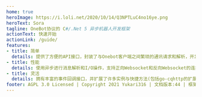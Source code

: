 ```yaml
---
home: true
heroImage: https://i.loli.net/2020/10/14/Q3NPTLuC4no16ye.png
heroText: Sora
tagline: OneBot协议的 C#/.Net 5 异步机器人开发框架
actionText: 快速开始
actionLink: /guide/
features:
- title: 简单
  details: 提供了方便的API接口，封装了与Onebot客户端之间繁琐的通讯请求和解析，开发者无需关心框架与客户端之间的通讯
- title: 性能
  details: 使用异步进行消息解析和I/O操作，支持正向Websocket和反向Websocket的连接方式
- title: 灵活
  details: 拥有丰富的事件回调接口，并扩展了许多实例与快捷方法(包括go-cqhttp的扩展API)
footer: AGPL 3.0 Licensed | Copyright 2021 Yukari316 | 文档版本:44 | 框架版本:v1.0.0-rc.3
---
```


